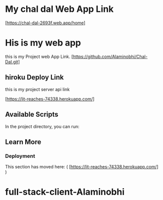 # My chal dal Web App Link

[https://chal-dal-2693f.web.app/home]

# His is my web app 

this is my Project web App Link.
[https://github.com/Alaminobhi/Chal-Dal.git]

## hiroku Deploy Link

this is my project server api link

[https://lit-reaches-74338.herokuapp.com/]


## Available Scripts

In the project directory, you can run:

## Learn More

### Deployment

This section has moved here: (
    [https://lit-reaches-74338.herokuapp.com/]
)

# full-stack-client-Alaminobhi
